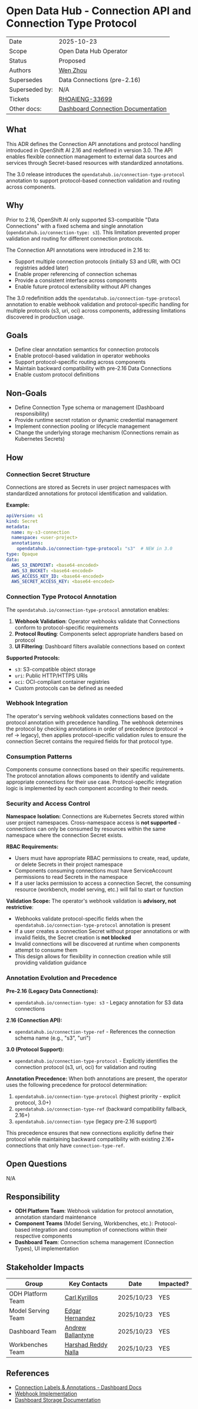 # Open Data Hub - Connection API and Connection Type Protocol

|                |            |
| -------------- | ---------- |
| Date           | 2025-10-23 |
| Scope          | Open Data Hub Operator |
| Status         | Proposed |
| Authors        | [Wen Zhou](@zdtsw) |
| Supersedes     | Data Connections (pre-2.16) |
| Superseded by: | N/A |
| Tickets        | [RHOAIENG-33699](https://issues.redhat.com/browse/RHOAIENG-33699) |
| Other docs:    | [Dashboard Connection Documentation](../../../documentation/components/dashboard/features) |

## What

This ADR defines the Connection API annotations and protocol handling introduced in OpenShift AI 2.16 and redefined in version 3.0. The API enables flexible connection management to external data sources and services through Secret-based resources with standardized annotations.

The 3.0 release introduces the `opendatahub.io/connection-type-protocol` annotation to support protocol-based connection validation and routing across components.

## Why

Prior to 2.16, OpenShift AI only supported S3-compatible "Data Connections" with a fixed schema and single annotation (`opendatahub.io/connection-type: s3`). This limitation prevented proper validation and routing for different connection protocols.

The Connection API annotations were introduced in 2.16 to:
- Support multiple connection protocols (initially S3 and URI, with OCI registries added later)
- Enable proper referencing of connection schemas
- Provide a consistent interface across components
- Enable future protocol extensibility without API changes

The 3.0 redefinition adds the `opendatahub.io/connection-type-protocol` annotation to enable webhook validation and protocol-specific handling for multiple protocols (s3, uri, oci) across components, addressing limitations discovered in production usage.

## Goals

- Define clear annotation semantics for connection protocols
- Enable protocol-based validation in operator webhooks
- Support protocol-specific routing across components
- Maintain backward compatibility with pre-2.16 Data Connections
- Enable custom protocol definitions

## Non-Goals

- Define Connection Type schema or management (Dashboard responsibility)
- Provide runtime secret rotation or dynamic credential management
- Implement connection pooling or lifecycle management
- Change the underlying storage mechanism (Connections remain as Kubernetes Secrets)

## How

### Connection Secret Structure

Connections are stored as Secrets in user project namespaces with standardized annotations for protocol identification and validation.

**Example:**
```yaml
apiVersion: v1
kind: Secret
metadata:
  name: my-s3-connection
  namespace: <user-project>
  annotations:
    opendatahub.io/connection-type-protocol: "s3"  # NEW in 3.0
type: Opaque
data:
  AWS_S3_ENDPOINT: <base64-encoded>
  AWS_S3_BUCKET: <base64-encoded>
  AWS_ACCESS_KEY_ID: <base64-encoded>
  AWS_SECRET_ACCESS_KEY: <base64-encoded>
```

### Connection Type Protocol Annotation

The `opendatahub.io/connection-type-protocol` annotation enables:

1. **Webhook Validation**: Operator webhooks validate that Connections conform to protocol-specific requirements
2. **Protocol Routing**: Components select appropriate handlers based on protocol
3. **UI Filtering**: Dashboard filters available connections based on context

**Supported Protocols:**
- `s3`: S3-compatible object storage
- `uri`: Public HTTP/HTTPS URIs
- `oci`: OCI-compliant container registries
- Custom protocols can be defined as needed

### Webhook Integration

The operator's serving webhook validates connections based on the protocol annotation with precedence handling. The webhook determines the protocol by checking annotations in order of precedence (protocol → ref → legacy), then applies protocol-specific validation rules to ensure the connection Secret contains the required fields for that protocol type.

### Consumption Patterns

Components consume connections based on their specific requirements. The protocol annotation allows components to identify and validate appropriate connections for their use case. Protocol-specific integration logic is implemented by each component according to their needs.

### Security and Access Control

**Namespace Isolation:**
Connections are Kubernetes Secrets stored within user project namespaces. Cross-namespace access is **not supported** - connections can only be consumed by resources within the same namespace where the connection Secret exists.

**RBAC Requirements:**
- Users must have appropriate RBAC permissions to create, read, update, or delete Secrets in their project namespace
- Components consuming connections must have ServiceAccount permissions to read Secrets in the namespace
- If a user lacks permission to access a connection Secret, the consuming resource (workbench, model serving, etc.) will fail to start or function

**Validation Scope:**
The operator's webhook validation is **advisory, not restrictive**:
- Webhooks validate protocol-specific fields when the `opendatahub.io/connection-type-protocol` annotation is present
- If a user creates a connection Secret without proper annotations or with invalid fields, the Secret creation is **not blocked**
- Invalid connections will be discovered at runtime when components attempt to consume them
- This design allows for flexibility in connection creation while still providing validation guidance

### Annotation Evolution and Precedence

**Pre-2.16 (Legacy Data Connections):**
- `opendatahub.io/connection-type: s3` - Legacy annotation for S3 data connections

**2.16 (Connection API):**
- `opendatahub.io/connection-type-ref` - References the connection schema name (e.g., "s3", "uri")

**3.0 (Protocol Support):**
- `opendatahub.io/connection-type-protocol` - Explicitly identifies the connection protocol (s3, uri, oci) for validation and routing

**Annotation Precedence:**
When both annotations are present, the operator uses the following precedence for protocol determination:
1. `opendatahub.io/connection-type-protocol` (highest priority - explicit protocol, 3.0+)
2. `opendatahub.io/connection-type-ref` (backward compatibility fallback, 2.16+)
3. `opendatahub.io/connection-type` (legacy pre-2.16 support)

This precedence ensures that new connections explicitly define their protocol while maintaining backward compatibility with existing 2.16+ connections that only have `connection-type-ref`.

## Open Questions

N/A

## Responsibility

- **ODH Platform Team**: Webhook validation for protocol annotation, annotation standard maintenance
- **Component Teams** (Model Serving, Workbenches, etc.): Protocol-based integration and consumption of connections within their respective components
- **Dashboard Team**: Connection schema management (Connection Types), UI implementation

## Stakeholder Impacts

| Group              | Key Contacts     | Date       | Impacted? |
| ------------------ | ---------------- | ---------- | --------- |
| ODH Platform Team  | [Carl Kyrillos](@carlkyrillos) | 2025/10/23 | YES |
| Model Serving Team | [Edgar Hernandez](@israelity) | 2025/10/23 | YES |
| Dashboard Team     | [Andrew Ballantyne](@andrewballantyne) | 2025/10/23 | YES |
| Workbenches Team   | [Harshad Reddy Nalla](@harshad16) | 2025/10/23 | YES |

## References

- [Connection Labels & Annotations - Dashboard Docs](../../../documentation/components/dashboard/k8sLabelsAndAnnotations.md#connections)
- [Webhook Implementation](https://github.com/opendatahub-io/opendatahub-operator/tree/main/internal/webhook/serving)
- [Dashboard Storage Documentation](../../../documentation/components/dashboard/dashboardStorage.md)
